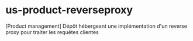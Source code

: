# us-product-reverseproxy
[Product management] Dépôt hébergeant une implémentation d'un reverse proxy pour traiter les requêtes clientes
